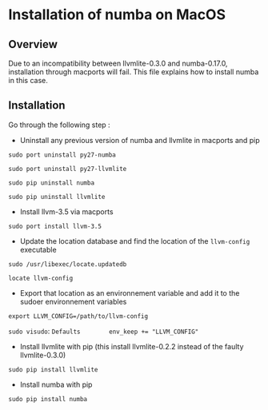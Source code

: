 Installation of numba on MacOS
====================

Overview
-------

Due to an incompatibility between llvmlite-0.3.0 and numba-0.17.0, installation through macports will fail. This file explains how to install numba in this case.

Installation
---------

Go through the following step :

* Uninstall any previous version of numba and llvmlite in macports and
  pip
  
`sudo port uninstall py27-numba`

`sudo port uninstall py27-llvmlite`

`sudo pip uninstall numba`

`sudo pip uninstall llvmlite`

* Install llvm-3.5 via macports

`sudo port install llvm-3.5`

* Update the location database and find the location of the `llvm-config` executable

`sudo /usr/libexec/locate.updatedb`

`locate llvm-config`

* Export that location as an environnement variable and add it to the sudoer environnement variables

`export LLVM_CONFIG=/path/to/llvm-config`

`sudo visudo`: `Defaults        env_keep += "LLVM_CONFIG"`

* Install llvmlite with pip (this install llvmlite-0.2.2 instead of the faulty llvmlite-0.3.0)

`sudo pip install llvmlite`

* Install numba with pip

`sudo pip install numba`
